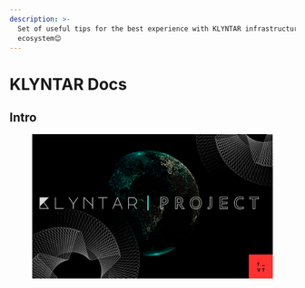```yaml
---
description: >-
  Set of useful tips for the best experience with KLYNTAR infrastructure and
  ecosystem😊
---
```


# KLYNTAR Docs

## Intro

<figure><img src=".gitbook/assets/MainCover.svg" alt=""><figcaption></figcaption></figure>
